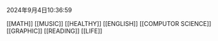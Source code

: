 2024年9月4日10:36:59

[[MATH]]
[[MUSIC]]
[[HEALTHY]]
[[ENGLISH]]
[[COMPUTOR SCIENCE]]
[[GRAPHIC]]
[[READING]]
[[LIFE]]
